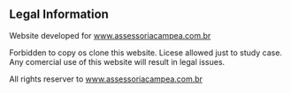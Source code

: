 
## Legal Information

Website developed for www.assessoriacampea.com.br

Forbidden to copy os clone this website.
Licese allowed just to study case.
Any comercial use of this website will result in legal issues.

All rights reserver to www.assessoriacampea.com.br

